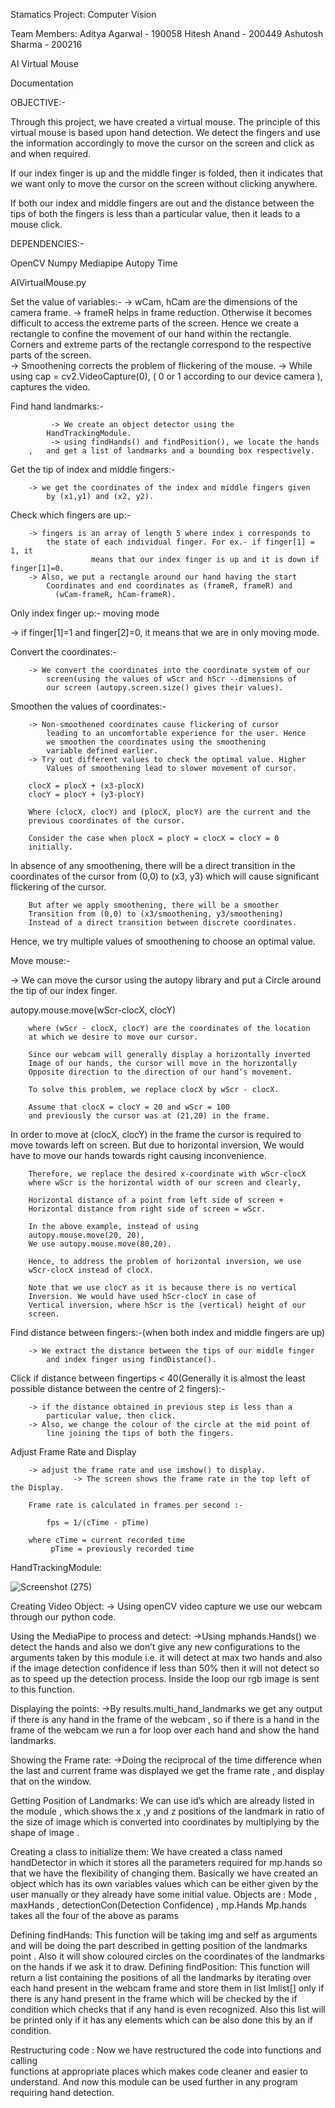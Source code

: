 Stamatics Project: Computer Vision

Team Members:
Aditya Agarwal - 190058 
Hitesh Anand - 200449
Ashutosh Sharma - 200216

AI Virtual Mouse

Documentation

OBJECTIVE:- 

Through this project, we have created a virtual mouse. The principle  of this virtual mouse is based upon hand detection. We detect the fingers and use the information accordingly to move the cursor on the screen and click as and when required. 

 If our index finger is up and the middle finger is folded, then it indicates that we want only to move the cursor on the screen without clicking anywhere.

If both our index and middle fingers are out and the distance between the tips of both the fingers is less than a particular value, then it leads to a mouse click. 

DEPENDENCIES:-

OpenCV
Numpy
Mediapipe
Autopy
Time

AIVirtualMouse.py

Set the value of variables:-
		 -> wCam, hCam are the dimensions of the camera frame.
	          -> frameR helps in frame reduction. Otherwise it becomes 
                    difficult to access the extreme parts of the screen. Hence we 
 create a rectangle  to confine the movement of our hand within 
 the rectangle. Corners and extreme parts of the rectangle  correspond to the respective parts of the screen.                                                                                             
                  -> Smoothening corrects the problem of flickering
                      of the mouse.
		-> While using cap = cv2.VideoCapture(0), ( 0 or 1 
		    according to our device camera ), captures the video.

Find hand landmarks:-

	         -> We create an object detector using the
		    HandTrackingModule.
	         -> using findHands() and findPosition(), we locate the hands 
		,   and get a list of landmarks and a bounding box respectively.


Get the tip of index and middle fingers:-

		-> we get the coordinates of the index and middle fingers given 
		    by (x1,y1) and (x2, y2).

Check which fingers are up:-

		-> fingers is an array of length 5 where index i corresponds to 
		    the state of each individual finger. For ex.- if finger[1] = 1, it 
                      means that our index finger is up and it is down if finger[1]=0.
		-> Also, we put a rectangle around our hand having the start 
		    Coordinates and end coordinates as (frameR, frameR) and
	    	  (wCam-frameR, hCam-frameR).

Only index finger up:- moving mode

-> if finger[1]=1 and finger[2]=0, it means that we are in only moving mode.

Convert the coordinates:-

		-> We convert the coordinates into the coordinate system of our
		    screen(using the values of wScr and hScr --dimensions of 
		    our screen (autopy.screen.size() gives their values).

Smoothen the values of coordinates:-

		-> Non-smoothened coordinates cause flickering of cursor 
		    leading to an uncomfortable experience for the user. Hence
		    we smoothen the coordinates using the smoothening 
		    variable defined earlier.
		-> Try out different values to check the optimal value. Higher
		    Values of smoothening lead to slower movement of cursor.

		clocX = plocX + (x3-plocX)
		clocY = plocY + (y3-plocY)

		Where (clocX, clocY) and (plocX, plocY) are the current and the 
		previous coordinates of the cursor. 
		
		Consider the case when plocX = plocY = clocX = clocY = 0
		initially. 
In absence of any smoothening, there will be a direct 
		transition in the coordinates of the cursor from (0,0) to (x3, y3) 
		which will cause significant flickering of the cursor. 
		
		

		But after we apply smoothening, there will be a smoother 
		Transition from (0,0) to (x3/smoothening, y3/smoothening) 
		Instead of a direct transition between discrete coordinates.

Hence, we try multiple values of smoothening to choose an optimal value. 


Move mouse:-

-> We can move the cursor using the autopy library and put a 
    Circle around the tip of our index finger.

autopy.mouse.move(wScr-clocX, clocY)

		where (wScr - clocX, clocY) are the coordinates of the location
		at which we desire to move our cursor. 
		
		Since our webcam will generally display a horizontally inverted 
		Image of our hands, the cursor will move in the horizontally 
		Opposite direction to the direction of our hand’s movement.

		To solve this problem, we replace clocX by wScr - clocX.

		Assume that clocX = clocY = 20 and wScr = 100 
		and previously the cursor was at (21,20) in the frame. 

In order to move at (clocX, clocY) in the frame the cursor is required to move towards left on screen. 
But due to horizontal inversion, 
		We would have to move our hands towards right causing 
		inconvenience.

		Therefore, we replace the desired x-coordinate with wScr-clocX
		where wScr is the horizontal width of our screen and clearly,

		Horizontal distance of a point from left side of screen + 
		Horizontal distance from right side of screen = wScr.

		In the above example, instead of using
		autopy.mouse.move(20, 20),
		We use autopy.mouse.move(80,20).

		Hence, to address the problem of horizontal inversion, we use 
		wScr-clocX instead of clocX.

		Note that we use clocY as it is because there is no vertical
		Inversion. We would have used hScr-clocY in case of 
		Vertical inversion, where hScr is the (vertical) height of our 
		screen.



Find distance between fingers:-(when both index and middle fingers are up)

		-> We extract the distance between the tips of our middle finger 
		    and index finger using findDistance(). 

Click if distance between fingertips < 40(Generally it is almost the least possible distance between the centre of 2 fingers):-

		-> if the distance obtained in previous step is less than a
		    particular value, then click.
		-> Also, we change the colour of the circle at the mid point of
		    line joining the tips of both the fingers.

Adjust Frame Rate and Display
		
		-> adjust the frame rate and use imshow() to display.
                  -> The screen shows the frame rate in the top left of the Display.

		Frame rate is calculated in frames per second :-

			fps = 1/(cTime - pTime)
		
		where cTime = current recorded time
			 pTime = previously recorded time 


HandTrackingModule:

![Screenshot (275)](https://user-images.githubusercontent.com/68987597/123673137-bf6bc000-d85d-11eb-9230-24df21a41c03.png)

Creating Video Object:
-> Using openCV video capture we use our webcam through our python code.
		
Using the MediaPipe to process and detect:
->Using mphands.Hands() we detect the hands and also we don’t give any new configurations to the arguments taken by this module i.e. it will detect at max two hands and also if the image detection confidence if less than 50% then it will not detect so as to speed up the detection process.
Inside the loop our rgb image is sent to this function.

Displaying the points:
->By results.multi_hand_landmarks we get any output if there is any hand in the frame of the webcam , so if there is a hand in the frame of the webcam we run a for loop over each hand and show the hand landmarks.

Showing the Frame rate:
->Doing the reciprocal of the time difference when the last and current frame was displayed we get the frame rate , and display that on the window.

Getting Position of Landmarks:
We can use id’s which are already listed in the module , which shows the x ,y and z positions of the landmark in ratio of the size of image which is converted into coordinates by multiplying by the shape of image .

 Creating a class to initialize them:
 We have created a class named handDetector in which it stores all the parameters required for mp.hands so that we have the flexibility of changing them.
Basically we have created an object which has its own variables values which can be either given by the user manually or they already have some initial value.
Objects are :
Mode , maxHands , detectionCon(Detection Confidence) , mp.Hands
Mp.hands takes all the four of the above as params

Defining findHands:
This function will be taking img and self as arguments and will be doing the part described in getting position of the landmarks point . 
Also it will show coloured circles on the coordinates of the landmarks on the hands if we ask it to draw.
Defining findPosition:
This function will return a list containing the positions of all the landmarks by iterating over each hand present in the webcam frame and store them in list lmlist[] only if there is any hand present in the frame which will be checked by the if condition which checks that if any hand is even recognized.
Also this list will be printed only if it has any elements which can be also done this by an if condition.

 Restructuring code :
 Now we have restructured the code into functions and calling         
 functions at appropriate places which makes code cleaner and    easier to understand. 
And now this module can be used further in any program requiring hand detection.





